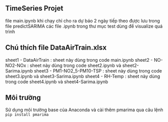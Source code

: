 ## TimeSeries Projet
file main.ipynb khi chạy chỉ cho ra dự báo 2 ngày tiếp theo được lưu trong file predictSARIMA
các file .ipynb trong thư mục test dùng để visualize quá trình

## Chú thích file DataAirTrain.xlsx
sheet1 - DataAirTrain : sheet này dùng trong code main.ipynb
sheet2 - NO-NO2-NOx : sheet này dùng trong code sheet2.ipynb và sheet2-Sarima.ipynb
sheet3 - PM1-NO2_5-PM10-TSP : sheet này dùng trong code sheet3.ipynb và sheet3-Sarima.ipynb
sheet4 - RH-Temp : sheet này dùng trong code sheet4.ipynb và sheet4-Sarima.ipynb

## Môi trường
Sử dụng môi trường base của Anaconda và cài thêm pmarima qua câu lệnh `pip install pmarima`
